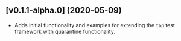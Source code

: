 ## [v0.1.1-alpha.0] (2020-05-09)

* Adds initial functionality and examples for extending the `tap` test framework with quarantine functionality.